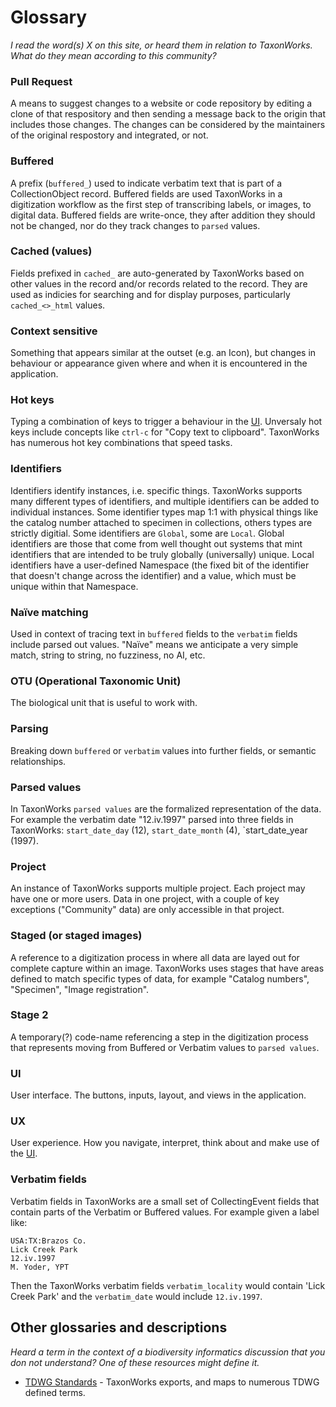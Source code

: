 # Glossary
_I read the word(s) X on this site, or heard them in relation to TaxonWorks.  What do they mean according to this community?_

### Pull Request
A means to suggest changes to a website or code repository by editing a clone of that respository and then sending a message back to the origin that includes those changes. The changes can be considered by the maintainers of the original respostory and integrated, or not.


### Buffered
A prefix (`buffered_`) used to indicate verbatim text that is part of a CollectionObject record. Buffered fields are used TaxonWorks in a digitization workflow as the first step of transcribing labels, or images, to digital data. Buffered fields are write-once, they after addition they should not be changed, nor do they track changes to `parsed` values.

### Cached (values)
Fields prefixed in `cached_` are auto-generated by TaxonWorks based on other values in the record and/or records related to the record.  They are used as indicies for searching and for display purposes, particularly `cached_<>_html` values.

### Context sensitive
Something that appears similar at the outset (e.g. an Icon), but changes in behaviour or appearance given where and when it is encountered in the application.

### Hot keys
Typing a combination of keys to trigger a behaviour in the [UI](/about/glossary#UI). Unversaly hot keys include concepts like `ctrl-c` for "Copy text to clipboard".  TaxonWorks has numerous hot key combinations that speed tasks.

### Identifiers
Identifiers identify instances, i.e. specific things. TaxonWorks supports many different types of identifiers, and multiple identifiers can be added to individual instances.  Some identifier types map 1:1 with physical things like the catalog number attached to specimen in collections, others types are strictly digitial.  Some identifiers are `Global`, some are `Local`. Global identifiers are those that come from well thought out systems that mint identifiers that are intended to be truly globally (universally) unique.  Local identifiers have a user-defined Namespace (the fixed bit of the identifier that doesn't change across the identifier) and a value, which must be unique within that Namespace.

### Naïve matching
Used in context of tracing text in `buffered` fields to the `verbatim` fields include parsed out values.  "Naïve" means we anticipate a very simple match, string to string, no fuzziness, no AI, etc.

### OTU (Operational Taxonomic Unit)
The biological unit that is useful to work with. 

### Parsing
Breaking down `buffered` or `verbatim` values into further fields, or semantic relationships.

### Parsed values
In TaxonWorks `parsed values` are the formalized representation of the data.  For example the verbatim date "12.iv.1997" parsed into three fields in TaxonWorks: `start_date_day` (12), `start_date_month` (4), `start_date_year (1997).

### Project
An instance of TaxonWorks supports multiple project.  Each project may have one or more users.  Data in one project, with a couple of key exceptions ("Community" data) are only accessible in that project.

### Staged (or staged images)
A reference to a digitization process in where all data are layed out for complete capture within an image.  TaxonWorks uses stages that have areas defined to match specific types of data, for example "Catalog numbers", "Specimen", "Image registration".

### Stage 2
A temporary(?) code-name referencing a step in the digitization process that represents moving from Buffered or Verbatim values to `parsed values`.

### UI
User interface. The buttons, inputs, layout, and views in the application.

### UX
User experience.  How you navigate, interpret, think about and make use of the [UI](/about/glossary#UI).

### Verbatim fields
Verbatim fields in TaxonWorks are a small set of CollectingEvent fields that contain parts of the Verbatim or Buffered values.  For example given a label like:
```
USA:TX:Brazos Co.
Lick Creek Park
12.iv.1997
M. Yoder, YPT
```
Then the TaxonWorks verbatim fields `verbatim_locality` would contain 'Lick Creek Park' and the `verbatim_date` would include `12.iv.1997`.


## Other glossaries and descriptions

_Heard a term in the context of a biodiversity informatics discussion that you don not understand? One of these resources might define it._

* [TDWG Standards](https://www.tdwg.org/standards/) - TaxonWorks exports, and maps to numerous TDWG defined terms.


